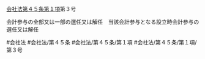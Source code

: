 [会社法第４５条第１項](会社法＿＿＿＿第４５条第１項)第３号

会計参与の全部又は一部の選任又は解任　当該会計参与となる設立時会計参与の選任又は解任


#会社法
#会社法/第４５条
#会社法/第４５条/第１項
#会社法/第４５条/第１項/第３号
